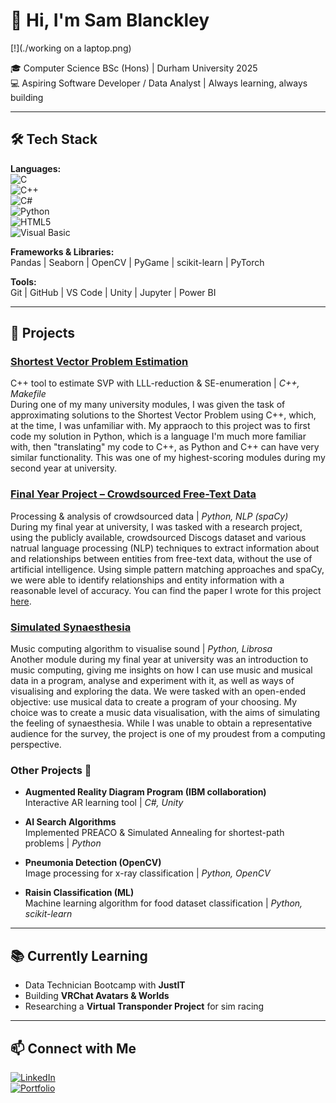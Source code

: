 # 👋 Hi, I'm Sam Blanckley

[!](./working on a laptop.png)

🎓 Computer Science BSc (Hons) | Durham University 2025  
💻 Aspiring Software Developer / Data Analyst | Always learning, always building  

---

## 🛠️ Tech Stack

**Languages:**  
![C](https://img.shields.io/badge/C-00599C?style=for-the-badge&logo=c&logoColor=white)  
![C++](https://img.shields.io/badge/C++-00599C?style=for-the-badge&logo=cplusplus&logoColor=white)  
![C#](https://img.shields.io/badge/C%23-239120?style=for-the-badge&logo=c-sharp&logoColor=white)  
![Python](https://img.shields.io/badge/Python-3776AB?style=for-the-badge&logo=python&logoColor=white)  
![HTML5](https://img.shields.io/badge/HTML5-E34F26?style=for-the-badge&logo=html5&logoColor=white)  
![Visual Basic](https://img.shields.io/badge/Visual%20Basic-512BD4?style=for-the-badge&logo=dotnet&logoColor=white)

**Frameworks & Libraries:**  
Pandas | Seaborn | OpenCV | PyGame | scikit-learn | PyTorch

**Tools:**  
Git | GitHub | VS Code | Unity | Jupyter | Power BI  

---

## 🚀 Projects

### [**Shortest Vector Problem Estimation**](https://github.com/Dergg/SVP_in_Cpp)
  C++ tool to estimate SVP with LLL-reduction & SE-enumeration | *C++, Makefile*\
  During one of my many university modules, I was given the task of approximating solutions to the Shortest Vector Problem using C++, which, at the time, I was unfamiliar with. My appraoch to this project was to first code my solution in Python, which is a language I'm much more familiar with, then "translating" my code to C++, as Python and C++ can have very similar functionality. This was one of my highest-scoring modules during my second year at university.

### [**Final Year Project – Crowdsourced Free-Text Data**](https://github.com/Dergg/VisCogs)  
  Processing & analysis of crowdsourced data | *Python, NLP (spaCy)*\
  During my final year at university, I was tasked with a research project, using the publicly available, crowdsourced Discogs dataset and various natrual language processing (NLP) techniques to extract information about and relationships between entities from free-text data, without the use of artificial intelligence. Using simple pattern matching approaches and spaCy, we were able to identify relationships and entity information with a reasonable level of accuracy. You can find the paper I wrote for this project [here](https://github.com/Dergg/VisCogs/blob/main/Toward_a_new_history_of_the_recording_industry.pdf).

### [**Simulated Synaesthesia**](https://github.com/Dergg/Simulated-Synaesthesia)  
  Music computing algorithm to visualise sound | *Python, Librosa*\
  Another module during my final year at university was an introduction to music computing, giving me insights on how I can use music and musical data in a program, analyse and experiment with it, as well as ways of visualising and exploring the data. We were tasked with an open-ended objective: use musical data to create a program of your choosing. My choice was to create a music data visualisation, with the aims of simulating the feeling of synaesthesia. While I was unable to obtain a representative audience for the survey, the project is one of my proudest from a computing perspective.

### Other Projects 📖
- **Augmented Reality Diagram Program (IBM collaboration)**  
  Interactive AR learning tool | *C#, Unity*

- **AI Search Algorithms**  
  Implemented PREACO & Simulated Annealing for shortest-path problems | *Python*

- **Pneumonia Detection (OpenCV)**  
  Image processing for x-ray classification | *Python, OpenCV*

- **Raisin Classification (ML)**  
  Machine learning algorithm for food dataset classification | *Python, scikit-learn*

---

## 📚 Currently Learning

- Data Technician Bootcamp with **JustIT**  
- Building **VRChat Avatars & Worlds**  
- Researching a **Virtual Transponder Project** for sim racing  

---

## 📫 Connect with Me
[![LinkedIn](https://img.shields.io/badge/LinkedIn-0077B5?style=for-the-badge&logo=linkedin&logoColor=white)](https://www.linkedin.com/in/sam-blanckley-10850a254/)  
[![Portfolio](https://img.shields.io/badge/Portfolio-000000?style=for-the-badge&logo=About.me&logoColor=white)](https://d26portfolio.my.canva.site/)

